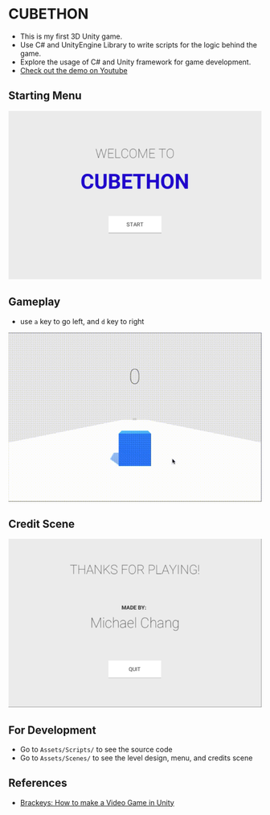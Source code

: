 # CUBETHON

- This is my first 3D Unity game. 
- Use C# and UnityEngine Library to write scripts for the logic behind the game.
- Explore the usage of C# and Unity framework for game development.
- [Check out the demo on Youtube](https://youtu.be/bXnCz2kZ8Gs)

## Starting Menu
![](demo/Menu.png)

## Gameplay
- use ```a``` key to go left, and ```d``` key to right

![](demo/demo1.gif)

## Credit Scene
![](demo/Credits.png)

## For Development
- Go to ```Assets/Scripts/``` to see the source code
- Go to ```Assets/Scenes/``` to see the level design, menu, and credits scene

## References
- [Brackeys: How to make a Video Game in Unity](https://www.youtube.com/playlist?list=PLPV2KyIb3jR53Jce9hP7G5xC4O9AgnOuL)
